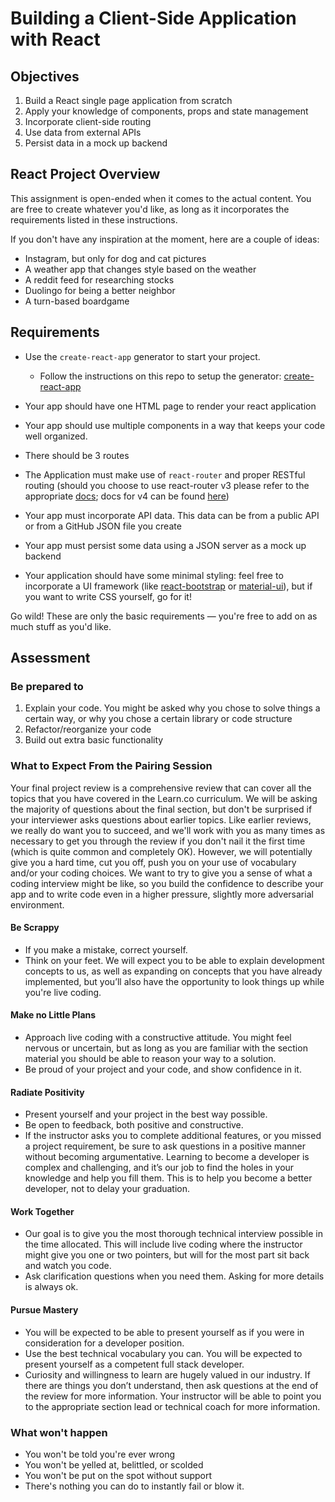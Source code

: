 # Building a Client-Side Application with React

## Objectives

1. Build a React single page application from scratch
2. Apply your knowledge of components, props and state management
3. Incorporate client-side routing
4. Use data from external APIs
5. Persist data in a mock up backend

## React Project Overview

This assignment is open-ended when it comes to the actual content. You are free to create
whatever you'd like, as long as it incorporates the requirements listed in these instructions.

If you don't have any inspiration at the moment, here are a couple of ideas:

- Instagram, but only for dog and cat pictures
- A weather app that changes style based on the weather
- A reddit feed for researching stocks
- Duolingo for being a better neighbor
- A turn-based boardgame

## Requirements

- Use the `create-react-app` generator to start your project.
	- Follow the instructions on this repo to setup the generator: [create-react-app](https://github.com/facebookincubator/create-react-app)
- Your app should have one HTML page to render your react application
- Your app should use multiple components in a way that keeps your code well organized.
- There should be 3 routes
- The Application must make use of `react-router` and proper RESTful routing (should you choose to use react-router v3 please refer to the appropriate [docs](https://github.com/ReactTraining/react-router/tree/v3/docs); docs for v4 can be found [here](https://reacttraining.com/react-router/web/guides/quick-start))

- Your app must incorporate API data. This data can be from a public API or from a GitHub JSON file you create
- Your app must persist some data using a JSON server as a mock up backend

- Your application should have some minimal styling: feel free to incorporate a UI framework (like [react-bootstrap][] or [material-ui][]), but if you want to write CSS yourself, go for it!

Go wild! These are only the basic requirements — you're free to add on as much stuff as you'd like.

[react-bootstrap]: https://react-bootstrap.github.io/
[material-ui]: https://material-ui.com/

## Assessment

### Be prepared to

1. Explain your code. You might be asked why you chose to solve things a certain way, or why you
chose a certain library or code structure
2. Refactor/reorganize your code
3. Build out extra basic functionality

### What to Expect From the Pairing Session

Your final project review is a comprehensive review that can cover all the topics that you have covered in the Learn.co curriculum. We will be asking the majority of questions about the final section, but don't be surprised if your interviewer asks questions about earlier topics. Like earlier reviews, we really do want you to succeed, and we'll work with you as many times as necessary to get you through the review if you don't nail it the first time (which is quite common and completely OK). However, we will potentially give you a hard time, cut you off, push you on your use of vocabulary and/or your coding choices. We want to try to give you a sense of what a coding interview might be like, so you build the confidence to describe your app and to write code even in a higher pressure, slightly more adversarial environment.

#### Be Scrappy

- If you make a mistake, correct yourself. 
- Think on your feet. We will expect you to be able to explain development concepts to us, as well as expanding on concepts that you have already implemented, but you’ll also have the opportunity to look things up while you're live coding.

#### Make no Little Plans

- Approach live coding with a constructive attitude. You might feel nervous or uncertain, but as long as you are familiar with the section material you should be able to reason your way to a solution.
- Be proud of your project and your code, and show confidence in it. 

#### Radiate Positivity

- Present yourself and your project in the best way possible. 
- Be open to feedback, both positive and constructive. 
- If the instructor asks you to complete additional features, or you missed a project requirement, be sure to ask questions in a positive manner without becoming argumentative. Learning to become a developer is complex and challenging, and it’s our job to find the holes in your knowledge and help you fill them. This is to help you become a better developer, not to delay your graduation.

#### Work Together

- Our goal is to give you the most thorough technical interview possible in the time allocated. This will include live coding where the instructor might give you one or two pointers, but will for the most part sit back and watch you code.
- Ask clarification questions when you need them. Asking for more details is always ok.

#### Pursue Mastery

- You will be expected to be able to present yourself as if you were in consideration for a developer position.
- Use the best technical vocabulary you can. You will be expected to present yourself as a competent full stack developer.
- Curiosity and willingness to learn are hugely valued in our industry. If there are things you don’t understand, then ask questions at the end of the review for more information. Your instructor will be able to point you to the appropriate section lead or technical coach for more information.


### What won't happen

- You won't be told you're ever wrong
- You won't be yelled at, belittled, or scolded
- You won't be put on the spot without support
- There's nothing you can do to instantly fail or blow it.
